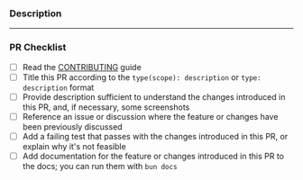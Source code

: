 ### Description

<!-- Provide a comprehensive description here about what your PR aims to solve. -->

<!-- You may also add additional context -->

---

### PR Checklist

<!-- Please do not remove this section -->

<!-- Mark each item with an "x" ([ ] becomes [x]) -->

- [ ] Read the [CONTRIBUTING](
  https://github.com/agnyz/bedstack/blob/main/CONTRIBUTING.md) guide
- [ ] Title this PR according to the `type(scope): description` or `type: description` format
- [ ] Provide description sufficient to understand the changes introduced in this PR, and, if necessary, some screenshots
- [ ] Reference an issue or discussion where the feature or changes have been previously discussed
- [ ] Add a failing test that passes with the changes introduced in this PR, or explain why it's not feasible
- [ ] Add documentation for the feature or changes introduced in this PR to the docs; you can run them with `bun docs`
